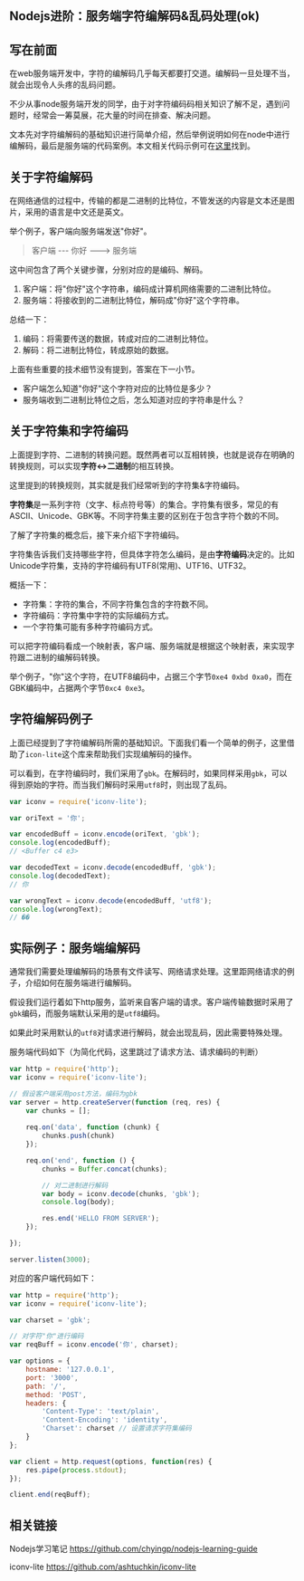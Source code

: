 ## Nodejs进阶：服务端字符编解码&乱码处理(ok) 
 ## 写在前面

在web服务端开发中，字符的编解码几乎每天都要打交道。编解码一旦处理不当，就会出现令人头疼的乱码问题。

不少从事node服务端开发的同学，由于对字符编码码相关知识了解不足，遇到问题时，经常会一筹莫展，花大量的时间在排查、解决问题。

文本先对字符编解码的基础知识进行简单介绍，然后举例说明如何在node中进行编解码，最后是服务端的代码案例。本文相关代码示例可在[这里](https://github.com/chyingp/nodejs-learning-guide)找到。

## 关于字符编解码

在网络通信的过程中，传输的都是二进制的比特位，不管发送的内容是文本还是图片，采用的语言是中文还是英文。

举个例子，客户端向服务端发送"你好"。

>客户端 --- 你好 ---> 服务端

这中间包含了两个关键步骤，分别对应的是编码、解码。

1. 客户端：将"你好"这个字符串，编码成计算机网络需要的二进制比特位。
2. 服务端：将接收到的二进制比特位，解码成"你好"这个字符串。

总结一下：

1. 编码：将需要传送的数据，转成对应的二进制比特位。
2. 解码：将二进制比特位，转成原始的数据。

上面有些重要的技术细节没有提到，答案在下一小节。

* 客户端怎么知道"你好"这个字符对应的比特位是多少？
* 服务端收到二进制比特位之后，怎么知道对应的字符串是什么？

## 关于字符集和字符编码

上面提到字符、二进制的转换问题。既然两者可以互相转换，也就是说存在明确的转换规则，可以实现**字符<->二进制**的相互转换。

这里提到的转换规则，其实就是我们经常听到的字符集&字符编码。

**字符集**是一系列字符（文字、标点符号等）的集合。字符集有很多，常见的有ASCII、Unicode、GBK等。不同字符集主要的区别在于包含字符个数的不同。

了解了字符集的概念后，接下来介绍下字符编码。

字符集告诉我们支持哪些字符，但具体字符怎么编码，是由**字符编码**决定的。比如Unicode字符集，支持的字符编码有UTF8(常用)、UTF16、UTF32。

概括一下：

* 字符集：字符的集合，不同字符集包含的字符数不同。
* 字符编码：字符集中字符的实际编码方式。
* 一个字符集可能有多种字符编码方式。

可以把字符编码看成一个映射表，客户端、服务端就是根据这个映射表，来实现字符跟二进制的编解码转换。

举个例子，"你"这个字符，在UTF8编码中，占据三个字节`0xe4 0xbd 0xa0`，而在GBK编码中，占据两个字节`0xc4 0xe3`。

## 字符编解码例子

上面已经提到了字符编解码所需的基础知识。下面我们看一个简单的例子，这里借助了`icon-lite`这个库来帮助我们实现编解码的操作。

可以看到，在字符编码时，我们采用了`gbk`。在解码时，如果同样采用`gbk`，可以得到原始的字符。而当我们解码时采用`utf8`时，则出现了乱码。

```javascript
var iconv = require('iconv-lite');

var oriText = '你';

var encodedBuff = iconv.encode(oriText, 'gbk');
console.log(encodedBuff);
// <Buffer c4 e3>

var decodedText = iconv.decode(encodedBuff, 'gbk');
console.log(decodedText);
// 你

var wrongText = iconv.decode(encodedBuff, 'utf8');
console.log(wrongText);
// ��
```

## 实际例子：服务端编解码

通常我们需要处理编解码的场景有文件读写、网络请求处理。这里距网络请求的例子，介绍如何在服务端进行编解码。

假设我们运行着如下http服务，监听来自客户端的请求。客户端传输数据时采用了`gbk`编码，而服务端默认采用的是`utf8`编码。

如果此时采用默认的`utf8`对请求进行解码，就会出现乱码，因此需要特殊处理。

服务端代码如下（为简化代码，这里跳过了请求方法、请求编码的判断）

```javascript
var http = require('http');
var iconv = require('iconv-lite');

// 假设客户端采用post方法，编码为gbk
var server = http.createServer(function (req, res) {
    var chunks = [];
    
    req.on('data', function (chunk) {
        chunks.push(chunk)
    });

    req.on('end', function () {
        chunks = Buffer.concat(chunks);

        // 对二进制进行解码
        var body = iconv.decode(chunks, 'gbk');
        console.log(body);

        res.end('HELLO FROM SERVER');
    });

});

server.listen(3000);
```

对应的客户端代码如下：

```javascript
var http = require('http');
var iconv = require('iconv-lite');

var charset = 'gbk';

// 对字符"你"进行编码
var reqBuff = iconv.encode('你', charset);

var options = {
    hostname: '127.0.0.1',
    port: '3000',
    path: '/',
    method: 'POST',
    headers: {
        'Content-Type': 'text/plain',
        'Content-Encoding': 'identity',
        'Charset': charset // 设置请求字符集编码
    }
};

var client = http.request(options, function(res) {
    res.pipe(process.stdout);
});

client.end(reqBuff);
```

## 相关链接

Nodejs学习笔记
https://github.com/chyingp/nodejs-learning-guide

iconv-lite
https://github.com/ashtuchkin/iconv-lite